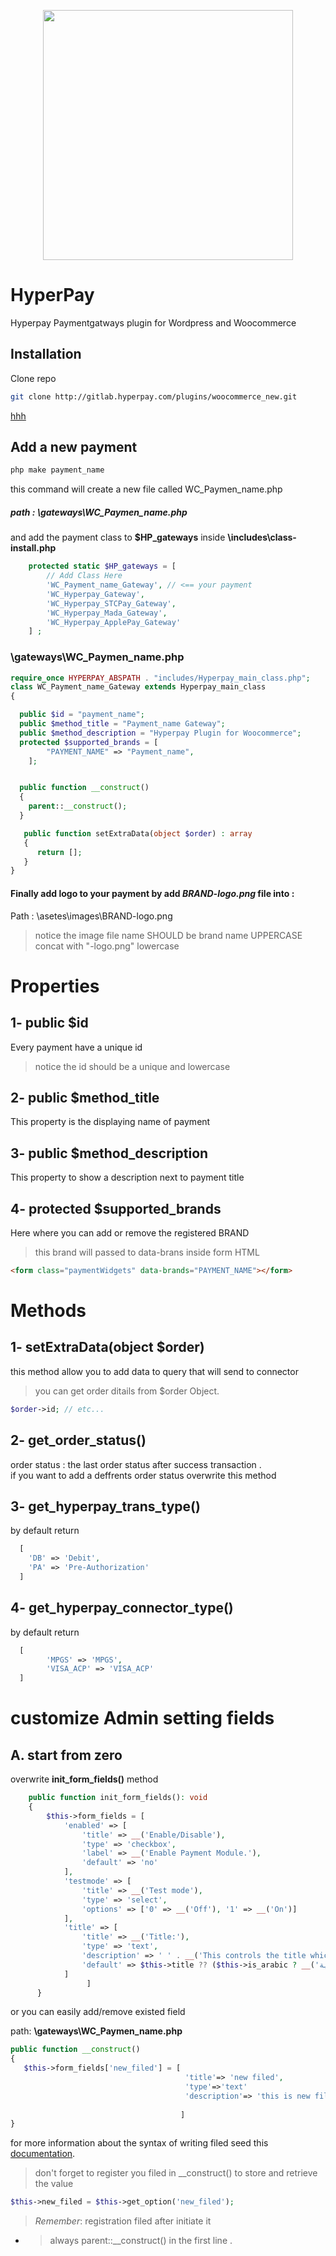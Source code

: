<p align="center"><a href="https://laravel.com" target="_blank"><img src="https://www.hyperpay.com/wp-content/uploads/2020/04/cropped-011-300x155.png" width="400"></a></p>


# HyperPay

Hyperpay Paymentgatways plugin for Wordpress and Woocommerce
## Installation

Clone repo
```bash
git clone http://gitlab.hyperpay.com/plugins/woocommerce_new.git
```
[hhh](#customize-admin-setting-fields)
## Add a new payment

```bash
php make payment_name
```
this command will create a new file called WC_Paymen_name.php

##### path : \gateways\WC_Paymen_name.php

and add the payment class to **$HP_gateways** <array> inside **\includes\class-install.php**

```php
    protected static $HP_gateways = [
        // Add Class Here
		'WC_Payment_name_Gateway', // <== your payment
        'WC_Hyperpay_Gateway',
        'WC_Hyperpay_STCPay_Gateway',
        'WC_Hyperpay_Mada_Gateway',
        'WC_Hyperpay_ApplePay_Gateway'
    ] ;
```
### \gateways\WC_Paymen_name.php

```php
require_once HYPERPAY_ABSPATH . "includes/Hyperpay_main_class.php";
class WC_Payment_name_Gateway extends Hyperpay_main_class
{

  public $id = "payment_name";
  public $method_title = "Payment_name Gateway";
  public $method_description = "Hyperpay Plugin for Woocommerce";
  protected $supported_brands = [
		"PAYMENT_NAME" => "Payment_name",
    ];


  public function __construct()
  {
    parent::__construct();
  }

   public function setExtraData(object $order) : array
   {
      return [];
   }
}
```
#### Finally add logo to your payment by add *BRAND-logo.png* file into :
Path : \asetes\images\BRAND-logo.png
>notice the image file name SHOULD be brand name UPPERCASE concat with "-logo.png" lowercase
# Properties
## 1- public $id <string>
Every payment have a unique id 
> notice the id should be a unique and lowercase

## 2- public $method_title
This property is the displaying name of payment

## 3- public $method_description

This property to show a description next to payment title 

## 4- protected $supported_brands 
Here where you can add or remove the registered BRAND
>this brand will passed to data-brans <tag> inside form HTML

```html
<form class="paymentWidgets" data-brands="PAYMENT_NAME"></form>
```
# Methods
## 1- setExtraData(object $order)
this method allow you to add data to query that will send to connector
> you can get order ditails from $order Object.
```php
$order->id; // etc...
```

## 2- get_order_status()
order status : the last order status after success transaction . \
if you want to add a deffrents order status overwrite this method
## 3- get_hyperpay_trans_type()
by default return
```php
  [
    'DB' => 'Debit',
    'PA' => 'Pre-Authorization'
  ]
```

## 4- get_hyperpay_connector_type()
by default return
```php
  [
        'MPGS' => 'MPGS',
        'VISA_ACP' => 'VISA_ACP'
  ]
```

# customize Admin setting fields

## A. start from zero 
overwrite  **init_form_fields()** method

```php
    public function init_form_fields(): void
    {
        $this->form_fields = [
            'enabled' => [
                'title' => __('Enable/Disable'),
                'type' => 'checkbox',
                'label' => __('Enable Payment Module.'),
                'default' => 'no'
            ],
            'testmode' => [
                'title' => __('Test mode'),
                'type' => 'select',
                'options' => ['0' => __('Off'), '1' => __('On')]
            ],
            'title' => [
                'title' => __('Title:'),
                'type' => 'text',
                'description' => ' ' . __('This controls the title which the user sees during checkout.'),
                'default' => $this->title ?? ($this->is_arabic ? __('بطاقة ائتمانية') : __('Credit Card'))
            ]
                 ]
      }

```
or you can easily add/remove existed field

path: **\gateways\WC_Paymen_name.php**
```php
public function __construct()
{
   $this->form_fields['new_filed'] = [
                                       'title'=> 'new filed',
                                       'type'=>'text'
                                       'description'=> 'this is new filed'
                                     
                                      ]
}

```

for more information about the syntax of writing filed seed this [documentation](https://woocommerce.com/document/payment-gateway-api/).
> don't forget to register you filed in __construct() to store and retrieve the value 

```php
$this->new_filed = $this->get_option('new_filed');
```
> *Remember*: registration filed after initiate it 
* > always parent::__construct() in the first line .  
